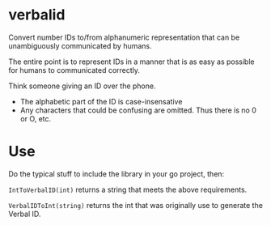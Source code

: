 # verbalid
Convert number IDs to/from alphanumeric representation that can be unambiguously communicated by humans.

The entire point is to represent IDs in a manner that is as easy as possible for humans to communicated correctly.

Think someone giving an ID over the phone.

* The alphabetic part of the ID is case-insensative
* Any characters that could be confusing are omitted. Thus there is no 0 or O, etc.

# Use

Do the typical stuff to include the library in your go project, then:

`IntToVerbalID(int)` returns a string that meets the above requirements.

`VerbalIDToInt(string)` returns the int that was originally use to generate the Verbal ID.
